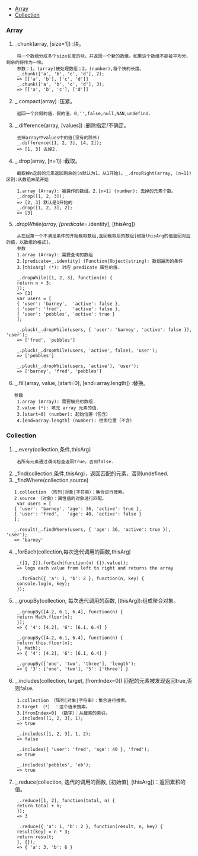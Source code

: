 - [Array](#Array)
- [Collection](#Collection)
###  Array 
1. _chunk(array, [size=1]) :块。
``` 
    将一个数组分成多个size长度的块，并返回一个新的数组，如果这个数组不能被平均分，剩余的将作为一块。
    参数：1，(array)被处理数组；2，(number),每个快的长度。
    _.chunk(['a', 'b', 'c', 'd'], 2);
    => [['a', 'b'], ['c', 'd']]
    _.chunk(['a', 'b', 'c', 'd'], 3);
    => [['a', 'b', 'c'], ['d']]
```
2. _.compact(array) :压紧。
```
    返回一个非假的值，假的值，0,'',false,null,NAN,undefind.
```
3. _.difference(array, [values]) :删除指定/不确定。
```
    去掉array中values中的值(没有的除外)
    _.difference([1, 2, 3], [4, 2]);
    => [1, 3] 去掉2.
```
4. _.drop(array, [n=1]) :截取。
```
    截取掉n之前的元素返回剩余的(n默认为1，从1开始)。_.dropRight(array, [n=1]) 区别:从数组末尾开始
    
    1.array (Array): 被操作的数组。2.[n=1] (number): 去掉的元素个数。
    _.drop([1, 2, 3]);
    => [2, 3] 默认是1开始的
    _.drop([1, 2, 3], 2);
    => [3]
```
5. _.dropWhile(array, [predicate=_.identity], [thisArg]) 
```
    从左起第一个不满足条件的开始截取数组,返回截取后的数组[根据thisArg的值返回对应的值，以数组的格式]。
    参数
    1.array (Array): 需要查询的数组
    2.[predicate=_.identity] (Function|Object|string): 数组遍历的条件
    3.[thisArg] (*): 对应 predicate 属性的值.

    _.dropWhile([1, 2, 3], function(n) {
    return n < 3;
    });
    => [3]
    var users = [
    { 'user': 'barney',  'active': false },
    { 'user': 'fred',    'active': false },
    { 'user': 'pebbles', 'active': true }
    ];

    _.pluck(_.dropWhile(users, { 'user': 'barney', 'active': false }), 'user');
    => ['fred', 'pebbles']

    _.pluck(_.dropWhile(users, 'active', false), 'user');
    => ['pebbles']

    _.pluck(_.dropWhile(users, 'active'), 'user');
    => ['barney', 'fred', 'pebbles']
```
6. _.fill(array, value, [start=0], [end=array.length]) :替换。
```
   参数
    1.array (Array): 需要填充的数组.
    2.value (*): 填充 array 元素的值.
    3.[start=0] (number): 起始位置（包含）
    4.[end=array.length] (number): 结束位置（不含）
```
### Collection 
1. _.every(collection,条件,thisArg)
```
    若所有元素通过谓词检查返回true，否则false.
```
2. _find(collection,条件,thisArg)，返回匹配的元素，否则undefined.
3. _findWhere(collection,source)
```
   1.collection （阵列|对象|字符串）：集合进行搜索。
   2.source （对象）：属性值的对象进行匹配。
    var users = [
   { 'user': 'barney', 'age': 36, 'active': true },
   { 'user': 'fred',   'age': 40, 'active': false }
   ];

   _.result(_.findWhere(users, { 'age': 36, 'active': true }), 'user');
   => 'barney'
```
4. _forEach(collection,每次迭代调用的函数,thisArg)
```
    _([1, 2]).forEach(function(n) {}).value();
    => logs each value from left to right and returns the array

    _.forEach({ 'a': 1, 'b': 2 }, function(n, key) {
    console.log(n, key);
    });
```
5. _.groupBy(collection, 每次迭代调用的函数, [thisArg]):组成聚合对象。
```
    _.groupBy([4.2, 6.1, 6.4], function(n) {
    return Math.floor(n);
    });
    => { '4': [4.2], '6': [6.1, 6.4] }

    _.groupBy([4.2, 6.1, 6.4], function(n) {
    return this.floor(n);
    }, Math);
    => { '4': [4.2], '6': [6.1, 6.4] }

    _.groupBy(['one', 'two', 'three'], 'length');
    => { '3': ['one', 'two'], '5': ['three'] }
```
6. _.includes(collection, target, [fromIndex=0]):匹配的元素被发现返回true,否则false.
```
    1.collection （阵列|对象|字符串）：集合进行搜索。
    2.target （*） ：这个值来搜索。
    3.[fromIndex=0] （数字）：从搜索的索引。
    _.includes([1, 2, 3], 1);
    => true

    _.includes([1, 2, 3], 1, 2);
    => false

    _.includes({ 'user': 'fred', 'age': 40 }, 'fred');
    => true

    _.includes('pebbles', 'eb');
    => true
```
7. _.reduce(collection, 迭代的调用的函数, [初始值], [thisArg])：返回累积的值。
``` 
    _.reduce([1, 2], function(total, n) {
    return total + n;
    });
    => 3

    _.reduce({ 'a': 1, 'b': 2 }, function(result, n, key) {
    result[key] = n * 3;
    return result;
    }, {}); 
    => { 'a': 3, 'b': 6 }
```